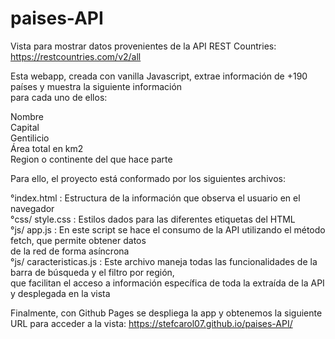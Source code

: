 # paises-API

Vista para mostrar datos provenientes de la API REST Countries: https://restcountries.com/v2/all  

Esta webapp, creada con vanilla Javascript, extrae información de +190 países y muestra la siguiente información  
para cada uno de ellos:  

Nombre  
Capital  
Gentilicio  
Área total en km2  
Region o continente del que hace parte 

Para ello, el proyecto está conformado por los siguientes archivos:  
  
  °index.html : Estructura de la información que observa el usuario en el navegador  
  °css/ style.css : Estilos dados para las diferentes etiquetas del HTML  
  °js/ app.js : En este script se hace el consumo de la API utilizando el método fetch, que permite obtener datos  
  de la red de forma asíncrona  
  °js/ caracteristicas.js : Este archivo maneja todas las funcionalidades de la barra de búsqueda y el filtro por región,   
  que facilitan el acceso a información específica de toda la extraída de la API y desplegada en la vista  
  
 Finalmente, con Github Pages se despliega la app y obtenemos la siguiente URL para acceder a la vista:   https://stefcarol07.github.io/paises-API/






